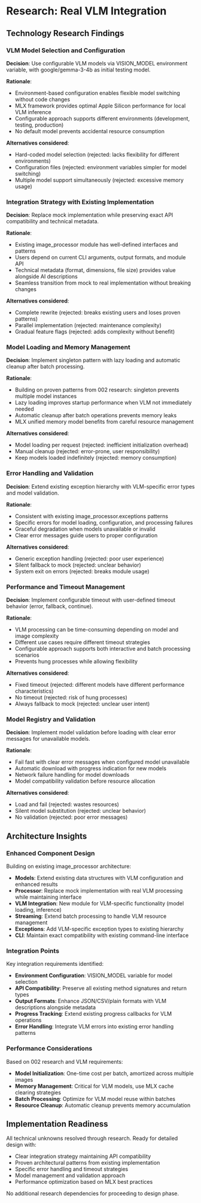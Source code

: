 # Research: Real VLM Integration

## Technology Research Findings

### VLM Model Selection and Configuration

**Decision**: Use configurable VLM models via VISION_MODEL environment variable, with google/gemma-3-4b as initial testing model.

**Rationale**:
- Environment-based configuration enables flexible model switching without code changes
- MLX framework provides optimal Apple Silicon performance for local VLM inference
- Configurable approach supports different environments (development, testing, production)
- No default model prevents accidental resource consumption

**Alternatives considered**:
- Hard-coded model selection (rejected: lacks flexibility for different environments)
- Configuration files (rejected: environment variables simpler for model switching)
- Multiple model support simultaneously (rejected: excessive memory usage)

### Integration Strategy with Existing Implementation

**Decision**: Replace mock implementation while preserving exact API compatibility and technical metadata.

**Rationale**:
- Existing image_processor module has well-defined interfaces and patterns
- Users depend on current CLI arguments, output formats, and module API
- Technical metadata (format, dimensions, file size) provides value alongside AI descriptions
- Seamless transition from mock to real implementation without breaking changes

**Alternatives considered**:
- Complete rewrite (rejected: breaks existing users and loses proven patterns)
- Parallel implementation (rejected: maintenance complexity)
- Gradual feature flags (rejected: adds complexity without benefit)

### Model Loading and Memory Management

**Decision**: Implement singleton pattern with lazy loading and automatic cleanup after batch processing.

**Rationale**:
- Building on proven patterns from 002 research: singleton prevents multiple model instances
- Lazy loading improves startup performance when VLM not immediately needed
- Automatic cleanup after batch operations prevents memory leaks
- MLX unified memory model benefits from careful resource management

**Alternatives considered**:
- Model loading per request (rejected: inefficient initialization overhead)
- Manual cleanup (rejected: error-prone, user responsibility)
- Keep models loaded indefinitely (rejected: memory consumption)

### Error Handling and Validation

**Decision**: Extend existing exception hierarchy with VLM-specific error types and model validation.

**Rationale**:
- Consistent with existing image_processor.exceptions patterns
- Specific errors for model loading, configuration, and processing failures
- Graceful degradation when models unavailable or invalid
- Clear error messages guide users to proper configuration

**Alternatives considered**:
- Generic exception handling (rejected: poor user experience)
- Silent fallback to mock (rejected: unclear behavior)
- System exit on errors (rejected: breaks module usage)

### Performance and Timeout Management

**Decision**: Implement configurable timeout with user-defined timeout behavior (error, fallback, continue).

**Rationale**:
- VLM processing can be time-consuming depending on model and image complexity
- Different use cases require different timeout strategies
- Configurable approach supports both interactive and batch processing scenarios
- Prevents hung processes while allowing flexibility

**Alternatives considered**:
- Fixed timeout (rejected: different models have different performance characteristics)
- No timeout (rejected: risk of hung processes)
- Always fallback to mock (rejected: unclear user intent)

### Model Registry and Validation

**Decision**: Implement model validation before loading with clear error messages for unavailable models.

**Rationale**:
- Fail fast with clear error messages when configured model unavailable
- Automatic download with progress indication for new models
- Network failure handling for model downloads
- Model compatibility validation before resource allocation

**Alternatives considered**:
- Load and fail (rejected: wastes resources)
- Silent model substitution (rejected: unclear behavior)
- No validation (rejected: poor error messages)

## Architecture Insights

### Enhanced Component Design

Building on existing image_processor architecture:

- **Models**: Extend existing data structures with VLM configuration and enhanced results
- **Processor**: Replace mock implementation with real VLM processing while maintaining interface
- **VLM Integration**: New module for VLM-specific functionality (model loading, inference)
- **Streaming**: Extend batch processing to handle VLM resource management
- **Exceptions**: Add VLM-specific exception types to existing hierarchy
- **CLI**: Maintain exact compatibility with existing command-line interface

### Integration Points

Key integration requirements identified:

- **Environment Configuration**: VISION_MODEL variable for model selection
- **API Compatibility**: Preserve all existing method signatures and return types
- **Output Formats**: Enhance JSON/CSV/plain formats with VLM descriptions alongside metadata
- **Progress Tracking**: Extend existing progress callbacks for VLM operations
- **Error Handling**: Integrate VLM errors into existing error handling patterns

### Performance Considerations

Based on 002 research and VLM requirements:

- **Model Initialization**: One-time cost per batch, amortized across multiple images
- **Memory Management**: Critical for VLM models, use MLX cache clearing strategies
- **Batch Processing**: Optimize for VLM model reuse within batches
- **Resource Cleanup**: Automatic cleanup prevents memory accumulation

## Implementation Readiness

All technical unknowns resolved through research. Ready for detailed design with:

- Clear integration strategy maintaining API compatibility
- Proven architectural patterns from existing implementation
- Specific error handling and timeout strategies
- Model management and validation approach
- Performance optimization based on MLX best practices

No additional research dependencies for proceeding to design phase.
